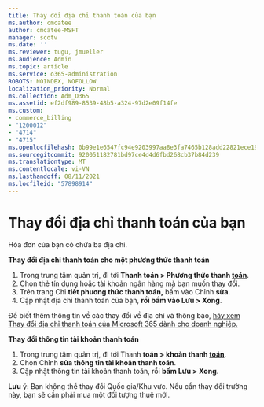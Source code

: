 ```yaml
---
title: Thay đổi địa chỉ thanh toán của bạn
ms.author: cmcatee
author: cmcatee-MSFT
manager: scotv
ms.date: ''
ms.reviewer: tugu, jmueller
ms.audience: Admin
ms.topic: article
ms.service: o365-administration
ROBOTS: NOINDEX, NOFOLLOW
localization_priority: Normal
ms.collection: Adm_O365
ms.assetid: ef2df989-8539-48b5-a324-97d2e09f14fe
ms.custom:
- commerce_billing
- "1200012"
- "4714"
- "4715"
ms.openlocfilehash: 0b99e1e6547fc94e9203997aa8e3fa7465b128add22821ece190995d0aaf8f3f
ms.sourcegitcommit: 920051182781bd97ce4d4d6fbd268cb37b84d239
ms.translationtype: MT
ms.contentlocale: vi-VN
ms.lasthandoff: 08/11/2021
ms.locfileid: "57898914"
---
```

# <a name="change-your-billing-address"></a>Thay đổi địa chỉ thanh toán của bạn

Hóa đơn của bạn có chứa ba địa chỉ.

**Thay đổi địa chỉ thanh toán cho một phương thức thanh toán**

1. Trong trung tâm quản trị, đi tới **Thanh toán > Phương thức thanh [toán](https://go.microsoft.com/fwlink/p/?linkid=2018806)**.
2. Chọn thẻ tín dụng hoặc tài khoản ngân hàng mà bạn muốn thay đổi.
3. Trên trang Chi **tiết phương thức thanh toán,** bấm vào Chỉnh **sửa**.
4. Cập nhật địa chỉ thanh toán của bạn, **rồi bấm vào Lưu > Xong**.

Để biết thêm thông tin về các thay đổi về địa chỉ và thông báo, [hãy xem Thay đổi địa chỉ thanh toán của Microsoft 365 dành cho doanh nghiệp.](https://docs.microsoft.com/microsoft-365/commerce/billing-and-payments/change-your-billing-addresses)

**Thay đổi thông tin tài khoản thanh toán**

1. Trong trung tâm quản trị, đi tới Thanh **toán > khoản thanh [toán](https://admin.microsoft.com/Adminportal/Home?source=applauncher#/BillingAccounts/billing-accounts)**.
2. Chọn Chỉnh **sửa thông tin tài khoản thanh toán**.
3. Cập nhật thông tin tài khoản thanh toán, rồi **bấm Lưu > Xong**.

**Lưu** ý: Bạn không thể thay đổi Quốc gia/Khu vực. Nếu cần thay đổi trường này, bạn sẽ cần phải mua một đối tượng thuê mới.
